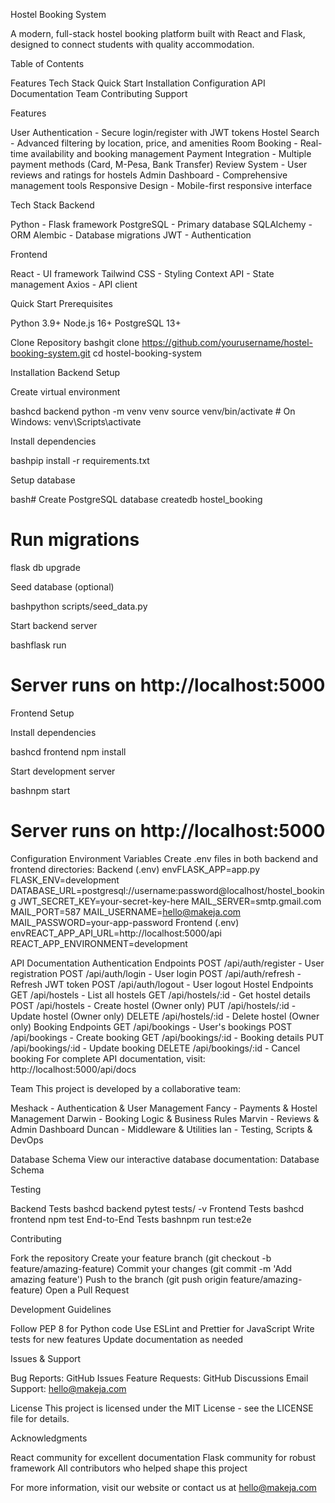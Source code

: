 Hostel Booking System

A modern, full-stack hostel booking platform built with React and Flask, designed to connect students with quality accommodation.

Table of Contents

Features
Tech Stack
Quick Start
Installation
Configuration
API Documentation
Team
Contributing
Support

Features

User Authentication - Secure login/register with JWT tokens
Hostel Search - Advanced filtering by location, price, and amenities
Room Booking - Real-time availability and booking management
Payment Integration - Multiple payment methods (Card, M-Pesa, Bank Transfer)
Review System - User reviews and ratings for hostels
Admin Dashboard - Comprehensive management tools
Responsive Design - Mobile-first responsive interface

Tech Stack
Backend

Python - Flask framework
PostgreSQL - Primary database
SQLAlchemy - ORM
Alembic - Database migrations
JWT - Authentication

Frontend

React - UI framework
Tailwind CSS - Styling
Context API - State management
Axios - API client

Quick Start
Prerequisites

Python 3.9+
Node.js 16+
PostgreSQL 13+

Clone Repository
bashgit clone https://github.com/yourusername/hostel-booking-system.git
cd hostel-booking-system

Installation
Backend Setup

Create virtual environment

bashcd backend
python -m venv venv
source venv/bin/activate  # On Windows: venv\Scripts\activate

Install dependencies

bashpip install -r requirements.txt

Setup database

bash# Create PostgreSQL database
createdb hostel_booking

# Run migrations
flask db upgrade

Seed database (optional)

bashpython scripts/seed_data.py

Start backend server

bashflask run
# Server runs on http://localhost:5000
Frontend Setup

Install dependencies

bashcd frontend
npm install

Start development server

bashnpm start
# Server runs on http://localhost:5000
Configuration
Environment Variables
Create .env files in both backend and frontend directories:
Backend (.env)
envFLASK_APP=app.py
FLASK_ENV=development
DATABASE_URL=postgresql://username:password@localhost/hostel_booking
JWT_SECRET_KEY=your-secret-key-here
MAIL_SERVER=smtp.gmail.com
MAIL_PORT=587
MAIL_USERNAME=hello@makeja.com
MAIL_PASSWORD=your-app-password
Frontend (.env)
envREACT_APP_API_URL=http://localhost:5000/api
REACT_APP_ENVIRONMENT=development

API Documentation
Authentication Endpoints
POST /api/auth/register    - User registration
POST /api/auth/login       - User login
POST /api/auth/refresh     - Refresh JWT token
POST /api/auth/logout      - User logout
Hostel Endpoints
GET    /api/hostels        - List all hostels
GET    /api/hostels/:id    - Get hostel details
POST   /api/hostels        - Create hostel (Owner only)
PUT    /api/hostels/:id    - Update hostel (Owner only)
DELETE /api/hostels/:id    - Delete hostel (Owner only)
Booking Endpoints
GET    /api/bookings       - User's bookings
POST   /api/bookings       - Create booking
GET    /api/bookings/:id   - Booking details
PUT    /api/bookings/:id   - Update booking
DELETE /api/bookings/:id   - Cancel booking
For complete API documentation, visit: http://localhost:5000/api/docs

Team
This project is developed by a collaborative team:

 Meshack - Authentication & User Management
 Fancy - Payments & Hostel Management
 Darwin - Booking Logic & Business Rules
 Marvin - Reviews & Admin Dashboard
 Duncan - Middleware & Utilities
 Ian - Testing, Scripts & DevOps

 Database Schema
View our interactive database documentation: Database Schema

Testing

Backend Tests
bashcd backend
pytest tests/ -v
Frontend Tests
bashcd frontend
npm test
End-to-End Tests
bashnpm run test:e2e

Contributing

Fork the repository
Create your feature branch (git checkout -b feature/amazing-feature)
Commit your changes (git commit -m 'Add amazing feature')
Push to the branch (git push origin feature/amazing-feature)
Open a Pull Request

Development Guidelines

Follow PEP 8 for Python code
Use ESLint and Prettier for JavaScript
Write tests for new features
Update documentation as needed

Issues & Support

Bug Reports: GitHub Issues
Feature Requests: GitHub Discussions
Email Support: hello@makeja.com

License
This project is licensed under the MIT License - see the LICENSE file for details.

Acknowledgments

React community for excellent documentation
Flask community for robust framework
All contributors who helped shape this project



For more information, visit our website or contact us at hello@makeja.com